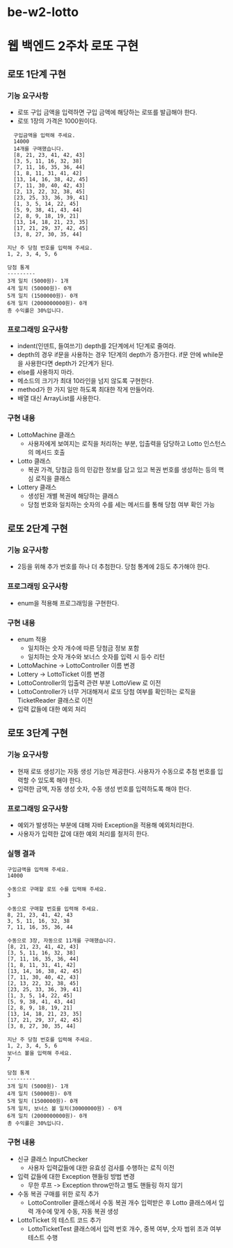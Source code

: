 # be-w2-lotto
# 웹 백엔드 2주차 로또 구현

## 로또 1단계 구현
### 기능 요구사항
- 로또 구입 금액을 입력하면 구입 금액에 해당하는 로또를 발급해야 한다.
- 로또 1장의 가격은 1000원이다.
```
  구입금액을 입력해 주세요.
  14000
  14개를 구매했습니다.
  [8, 21, 23, 41, 42, 43]
  [3, 5, 11, 16, 32, 38]
  [7, 11, 16, 35, 36, 44]
  [1, 8, 11, 31, 41, 42]
  [13, 14, 16, 38, 42, 45]
  [7, 11, 30, 40, 42, 43]
  [2, 13, 22, 32, 38, 45]
  [23, 25, 33, 36, 39, 41]
  [1, 3, 5, 14, 22, 45]
  [5, 9, 38, 41, 43, 44]
  [2, 8, 9, 18, 19, 21]
  [13, 14, 18, 21, 23, 35]
  [17, 21, 29, 37, 42, 45]
  [3, 8, 27, 30, 35, 44]

지난 주 당첨 번호를 입력해 주세요.
1, 2, 3, 4, 5, 6

당첨 통계
---------
3개 일치 (5000원)- 1개
4개 일치 (50000원)- 0개
5개 일치 (1500000원)- 0개
6개 일치 (2000000000원)- 0개
총 수익률은 30%입니다.
```
### 프로그래밍 요구사항
- indent(인덴트, 들여쓰기) depth를 2단계에서 1단계로 줄여라.
- depth의 경우 if문을 사용하는 경우 1단계의 depth가 증가한다. if문 안에 while문을 사용한다면 depth가 2단계가 된다.
- else를 사용하지 마라.
- 메소드의 크기가 최대 10라인을 넘지 않도록 구현한다.
- method가 한 가지 일만 하도록 최대한 작게 만들어라.
- 배열 대신 ArrayList를 사용한다.

### 구현 내용
- LottoMachine 클래스
    - 사용자에게 보여지는 로직을 처리하는 부분, 입출력을 담당하고 Lotto 인스턴스의 메서드 호출
- Lotto 클래스
    - 복권 가격, 당첨금 등의 민감한 정보를 담고 있고 복권 번호를 생성하는 등의 핵심 로직을 클래스
- Lottery 클래스
    - 생성된 개별 복권에 해당하는 클래스
    - 당첨 번호와 일치하는 숫자의 수를 세는 메서드를 통해 당첨 여부 확인 가능

## 로또 2단계 구현
### 기능 요구사항
- 2등을 위해 추가 번호를 하나 더 추첨한다. 당첨 통계에 2등도 추가해야 한다.

### 프로그래밍 요구사항
- enum을 적용해 프로그래밍을 구현한다.

### 구현 내용
- enum 적용
    - 일치하는 숫자 개수에 따른 당첨금 정보 포함
    - 일치하는 숫자 개수와 보너스 숫자를 입력 시 등수 리턴
- LottoMachine -> LottoController 이름 변경
- Lottery -> LottoTicket 이름 변경
- LottoController의 입출력 관련 부분 LottoView 로 이전
- LottoController가 너무 거대해져서 로또 당첨 여부를 확인하는 로직을 TicketReader 클래스로 이전
- 입력 값들에 대한 예외 처리

## 로또 3단계 구현
### 기능 요구사항
- 현재 로또 생성기는 자동 생성 기능만 제공한다. 사용자가 수동으로 추첨 번호를 입력할 수 있도록 해야 한다.
- 입력한 금액, 자동 생성 숫자, 수동 생성 번호를 입력하도록 해야 한다.

### 프로그래밍 요구사항
- 예외가 발생하는 부분에 대해 자바 Exception을 적용해 예외처리한다.
- 사용자가 입력한 값에 대한 예외 처리를 철저히 한다.

### 실행 결과
```
구입금액을 입력해 주세요.
14000

수동으로 구매할 로또 수를 입력해 주세요.
3

수동으로 구매할 번호를 입력해 주세요.
8, 21, 23, 41, 42, 43
3, 5, 11, 16, 32, 38
7, 11, 16, 35, 36, 44

수동으로 3장, 자동으로 11개를 구매했습니다.
[8, 21, 23, 41, 42, 43]
[3, 5, 11, 16, 32, 38]
[7, 11, 16, 35, 36, 44]
[1, 8, 11, 31, 41, 42]
[13, 14, 16, 38, 42, 45]
[7, 11, 30, 40, 42, 43]
[2, 13, 22, 32, 38, 45]
[23, 25, 33, 36, 39, 41]
[1, 3, 5, 14, 22, 45]
[5, 9, 38, 41, 43, 44]
[2, 8, 9, 18, 19, 21]
[13, 14, 18, 21, 23, 35]
[17, 21, 29, 37, 42, 45]
[3, 8, 27, 30, 35, 44]

지난 주 당첨 번호를 입력해 주세요.
1, 2, 3, 4, 5, 6
보너스 볼을 입력해 주세요.
7

당첨 통계
---------
3개 일치 (5000원)- 1개
4개 일치 (50000원)- 0개
5개 일치 (1500000원)- 0개
5개 일치, 보너스 볼 일치(30000000원) - 0개
6개 일치 (2000000000원)- 0개
총 수익률은 30%입니다.
```

### 구현 내용
- 신규 클래스 InputChecker
  - 사용자 입력값들에 대한 유효성 검사를 수행하는 로직 이전
- 입력 값들에 대한 Exception 핸들링 방법 변경
  - 무한 루프 -> Exception throw만하고 별도 핸들링 하지 않기
- 수동 복권 구매를 위한 로직 추가
  - LottoController 클래스에서 수동 복권 개수 입력받은 후 Lotto 클래스에서 입력 개수에 맞게 수동, 자동 복권 생성
- LottoTicket 의 테스트 코드 추가
  - LottoTicketTest 클래스에서 입력 번호 개수, 중복 여부, 숫자 범위 초과 여부 테스트 수행

